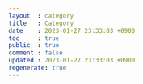 ```yaml
---
layout  : category
title   : Category
date    : 2023-01-27 23:33:03 +0900
toc     : true
public  : true
comment : false
updated : 2023-01-27 23:33:03 +0900
regenerate: true
---
```


